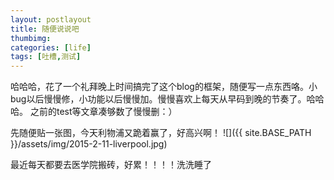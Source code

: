 ```yaml
---
layout: postlayout
title: 随便说说吧
thumbimg: 
categories: [life]
tags: [吐槽,测试]
---
```



哈哈哈，花了一个礼拜晚上时间搞完了这个blog的框架，随便写一点东西咯。小bug以后慢慢修，小功能以后慢慢加。慢慢喜欢上每天从早码到晚的节奏了。哈哈哈。 之前的test等文章凑够数了慢慢删：）

先随便贴一张图，今天利物浦又跪着赢了，好高兴啊！
![]({{ site.BASE_PATH }}/assets/img/2015-2-11-liverpool.jpg)



最近每天都要去医学院搬砖，好累！！！！洗洗睡了